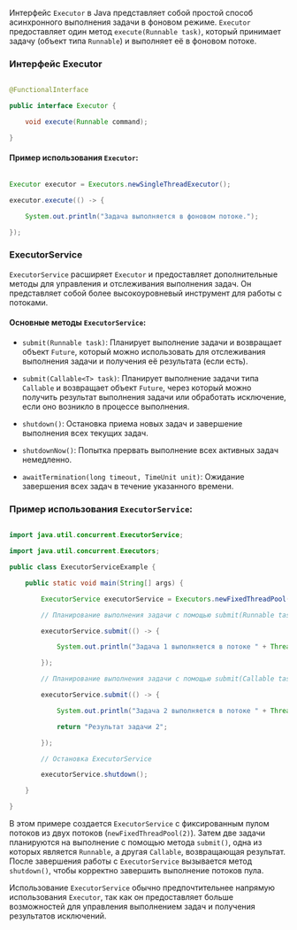 Интерфейс `Executor` в Java представляет собой простой способ асинхронного выполнения задачи в фоновом режиме. `Executor` предоставляет один метод `execute(Runnable task)`, который принимает задачу (объект типа `Runnable`) и выполняет её в фоновом потоке.

### Интерфейс Executor

```java

@FunctionalInterface

public interface Executor {

    void execute(Runnable command);

}

```

#### Пример использования `Executor`:

```java

Executor executor = Executors.newSingleThreadExecutor();

executor.execute(() -> {

    System.out.println("Задача выполняется в фоновом потоке.");

});

```

### ExecutorService

`ExecutorService` расширяет `Executor` и предоставляет дополнительные методы для управления и отслеживания выполнения задач. Он представляет собой более высокоуровневый инструмент для работы с потоками.

#### Основные методы `ExecutorService`:

- `submit(Runnable task)`: Планирует выполнение задачи и возвращает объект `Future`, который можно использовать для отслеживания выполнения задачи и получения её результата (если есть).

- `submit(Callable<T> task)`: Планирует выполнение задачи типа `Callable` и возвращает объект `Future`, через который можно получить результат выполнения задачи или обработать исключение, если оно возникло в процессе выполнения.

- `shutdown()`: Остановка приема новых задач и завершение выполнения всех текущих задач.

- `shutdownNow()`: Попытка прервать выполнение всех активных задач немедленно.

- `awaitTermination(long timeout, TimeUnit unit)`: Ожидание завершения всех задач в течение указанного времени.

### Пример использования `ExecutorService`:

```java

import java.util.concurrent.ExecutorService;

import java.util.concurrent.Executors;

public class ExecutorServiceExample {

    public static void main(String[] args) {

        ExecutorService executorService = Executors.newFixedThreadPool(2);

        // Планирование выполнения задачи с помощью submit(Runnable task)

        executorService.submit(() -> {

            System.out.println("Задача 1 выполняется в потоке " + Thread.currentThread().getName());

        });

        // Планирование выполнения задачи с помощью submit(Callable task)

        executorService.submit(() -> {

            System.out.println("Задача 2 выполняется в потоке " + Thread.currentThread().getName());

            return "Результат задачи 2";

        });

        // Остановка ExecutorService

        executorService.shutdown();

    }

}

```

В этом примере создается `ExecutorService` с фиксированным пулом потоков из двух потоков (`newFixedThreadPool(2)`). Затем две задачи планируются на выполнение с помощью метода `submit()`, одна из которых является `Runnable`, а другая `Callable`, возвращающая результат. После завершения работы с `ExecutorService` вызывается метод `shutdown()`, чтобы корректно завершить выполнение потоков пула.

Использование `ExecutorService` обычно предпочтительнее напрямую использования `Executor`, так как он предоставляет больше возможностей для управления выполнением задач и получения результатов исключений.